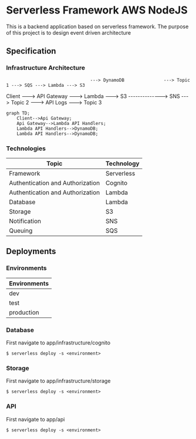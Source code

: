 # Serverless Framework AWS NodeJS

This is a backend application based on serverless framework.
The purpose of this project is to design event driven architecture

## Specification

### Infrastructure Architecture
                                    ---> DynamoDB               ---> Topic 1 ---> SQS ---> Lambda ---> S3
Client ---> API Gateway ---> Lambda ---> S3 --------------> SNS ---> Topic 2
                                    ---> API Logs               ---> Topic 3


```mermaid
graph TD;
    Client-->Api Gateway;
    Api Gateway-->Lambda API Handlers;
    Lambda API Handlers-->DynamoDB;
    Lambda API Handlers-->DynamoDB;
```

### Technologies

| Topic                            | Technology    |
| -------------------------------- | ------------- |
| Framework                        | Serverless    |
| Authentication and Authorization | Cognito       |
| Authentication and Authorization | Lambda        |
| Database                         | Lambda        |
| Storage                          | S3            |
| Notification                     | SNS           |
| Queuing                          | SQS           |

## Deployments

### Environments

| Environments   |
| -------------- |
| dev            |
| test           |
| production     |

### Database

First navigate to app/infrastructure/cognito

```
$ serverless deploy -s <environment>
```

### Storage

First navigate to app/infrastructure/storage

```
$ serverless deploy -s <environment>
```

### API

First navigate to app/api

```
$ serverless deploy -s <environment>
```